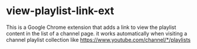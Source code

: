 # view-playlist-link-ext

This is a Google Chrome extension that adds a link to view the playlist content in the list of a channel page.
it works automatically when visiting a channel playlist collection like
https://www.youtube.com/channel/*/playlists